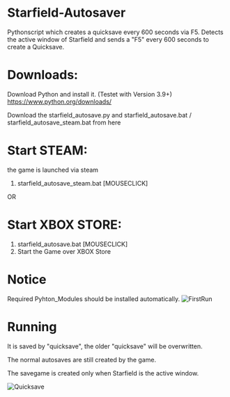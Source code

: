 # Starfield-Autosaver
Pythonscript which creates a quicksave every 600 seconds via F5.
Detects the active window of Starfield and sends a "F5" every 600 seconds to create a Quicksave.

# Downloads:
Download Python and install it. (Testet with Version 3.9+)
https://www.python.org/downloads/

Download the starfield_autosave.py and starfield_autosave.bat / starfield_autosave_steam.bat from here

# Start STEAM:
the game is launched via steam

1. starfield_autosave_steam.bat [MOUSECLICK]

OR

# Start XBOX STORE:
1. starfield_autosave.bat [MOUSECLICK]
2. Start the Game over XBOX Store

# Notice
Required Pyhton_Modules should be installed automatically.
![FirstRun](https://github.com/DriftyMcSlidey/Starfield-Autosaver/assets/60230978/388be17c-cfd8-406b-a3f5-2d0ccc6a7f30)

# Running
It is saved by "quicksave", the older "quicksave" will be overwritten. 

The normal autosaves are still created by the game.

The savegame is created only when Starfield is the active window.

![Quicksave](https://github.com/DriftyMcSlidey/Starfield-Autosaver/assets/60230978/e54fe143-3123-4f5d-8e09-0fbc652423ec)
